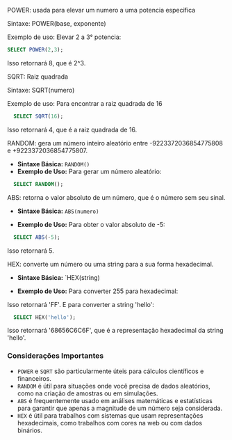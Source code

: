 
POWER: usada para elevar um numero a uma potencia especifica

Sintaxe: POWER(base, exponente)

Exemplo de uso: Elevar 2 a 3° potencia:

```sql
SELECT POWER(2,3);
```
Isso retornará 8, que é 2^3.


SQRT: Raiz quadrada

Sintaxe: SQRT(numero)

Exemplo de uso: Para encontrar a raiz quadrada de 16

```sql
  SELECT SQRT(16);
```

Isso retornará 4, que é a raiz quadrada de 16.

RANDOM: gera um número inteiro aleatório entre -9223372036854775808 e +9223372036854775807.
- **Sintaxe Básica:** `RANDOM()`
- **Exemplo de Uso:** Para gerar um número aleatório:

```sql
  SELECT RANDOM();
```


ABS: retorna o valor absoluto de um número, que é o número sem seu sinal.

- **Sintaxe Básica:** `ABS(numero)`

- **Exemplo de Uso:** Para obter o valor absoluto de -5:

```sql
  SELECT ABS(-5);
```

Isso retornará 5.


HEX: converte um número ou uma string para a sua forma hexadecimal.

- **Sintaxe Básica:** `HEX(string)

- **Exemplo de Uso:** Para converter 255 para hexadecimal:

Isso retornará 'FF'. E para converter a string 'hello':

```sql
  SELECT HEX('hello');
```
Isso retornará '68656C6C6F', que é a representação hexadecimal da string 'hello'.

### Considerações Importantes

- `POWER` e `SQRT` são particularmente úteis para cálculos científicos e financeiros.
- `RANDOM` é útil para situações onde você precisa de dados aleatórios, como na criação de amostras ou em simulações.
- `ABS` é frequentemente usado em análises matemáticas e estatísticas para garantir que apenas a magnitude de um número seja considerada.
- `HEX` é útil para trabalhos com sistemas que usam representações hexadecimais, como trabalhos com cores na web ou com dados binários.


